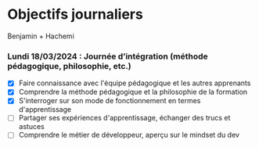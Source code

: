 # Objectifs journaliers

Benjamin + Hachemi

### Lundi 18/03/2024 : Journée d’intégration (méthode pédagogique, philosophie, etc.)

- [x] Faire connaissance avec l'équipe pédagogique et les autres apprenants
- [x] Comprendre la méthode pédagogique et la philosophie de la formation
- [X] S'interroger sur son mode de fonctionnement en termes d'apprentissage
- [ ] Partager ses expériences d'apprentissage, échanger des trucs et astuces
- [ ] Comprendre le métier de développeur, aperçu sur le mindset du dev
